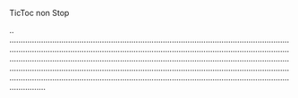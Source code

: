 TicToc non Stop

..
............................................................................................................................................................................................................................................................................................................................................................................................................................................................................................................................................................................................................................................................